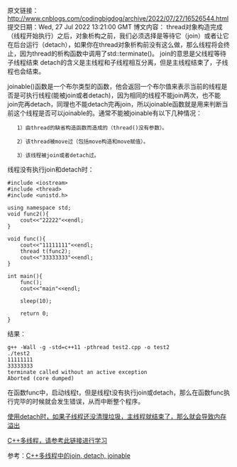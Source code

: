 原文链接：http://www.cnblogs.com/codingbigdog/archive/2022/07/27/16526544.html
提交日期：Wed, 27 Jul 2022 13:21:00 GMT
博文内容：
thread对象构造完成（线程开始执行）之后，对象析构之前，我们必须选择是等待它（join）或者让它在后台运行（detach），如果你在thread对象析构前没有这么做，那么线程将会终止，因为thread的析构函数中调用了std::terminate()。
join的意思是父线程等待子线程结束
detach的含义是主线程和子线程相互分离，但是主线程结束了，子线程也会结束。

joinable()函数是一个布尔类型的函数，他会返回一个布尔值来表示当前的线程是否是可执行线程(能被join或者detach)，因为相同的线程不能join两次，也不能join完再detach，同理也不能detach完再join，所以joinable函数就是用来判断当前这个线程是否可以joinable的。通常不能被joinable有以下几种情况：

       1）由thread的缺省构造函数而造成的（thread()没有参数）。

       2）该thread被move过（包括move构造和move赋值）。

       3）该线程被join或者detach过。


线程没有执行join和detach时：
```
#include <iostream>
#include <thread>
#include <unistd.h>

using namespace std;
void func2(){
    cout<<"22222"<<endl;
}
 
void func(){
    cout<<"11111111"<<endl;
    thread t(func2);
    cout<<"33333333"<<endl;
}

int main(){
    func();
    cout<<"main"<<endl;

    sleep(10);

    return 0;
}
```
结果：
```
g++ -Wall -g -std=c++11 -pthread test2.cpp -o test2
./test2 
11111111
33333333
terminate called without an active exception
Aborted (core dumped)
```
在函数func中，启动线程t，但是线程t没有执行join或detach，那么在函数func执行完毕的时候就会发生错误，从而中断整个程序。

[使用detach时，如果子线程还没清理垃圾，主线程就结束了，那么就会导致内存溢出](https://blog.csdn.net/yixinuestc/article/details/122229052)

[C++多线程，请参考此链接进行学习](https://blog.csdn.net/m0_37621078/article/details/104909834)


参考：[C++多线程中的join, detach, joinable](https://blog.csdn.net/Charles_Zaqdt/article/details/104134965)
